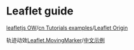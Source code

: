 # Leaflet guide

[leafletjs OW](https://leafletjs.com/reference.html)/[cn Tutorials examples](https://leafletjs.cn/examples.html)/[Leaflet Origin](https://github.com/Leaflet/Leaflet)

轨迹动效[Leaflet.MovingMarker](https://github.com/ewoken/Leaflet.MovingMarker)/[中文示例](https://blog.csdn.net/BADAO_LIUMANG_QIZHI/article/details/122412374)
